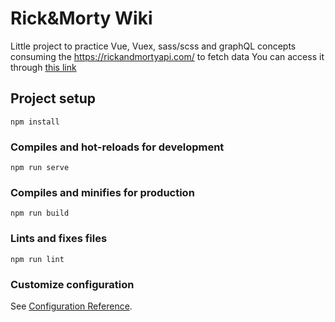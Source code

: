 # Rick&Morty Wiki

Little project to practice Vue, Vuex, sass/scss and graphQL concepts consuming the https://rickandmortyapi.com/ to fetch data
You can access it through [this link](https://rick-and-moty-pedia-blzpf0t0f-marcelohey.vercel.app/#/)

## Project setup
```
npm install
```

### Compiles and hot-reloads for development
```
npm run serve
```

### Compiles and minifies for production
```
npm run build
```

### Lints and fixes files
```
npm run lint
```

### Customize configuration
See [Configuration Reference](https://cli.vuejs.org/config/).
